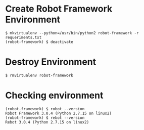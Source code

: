 # Create Robot Framework Environment

```
$ mkvirtualenv --python=/usr/bin/python2 robot-framework -r requeriments.txt
(robot-framework) $ deactivate
```

# Destroy Environment

```
$ rmvirtualenv robot-framework
```
# Checking environment

```
(robot-framework) $ robot --version
Robot Framework 3.0.4 (Python 2.7.15 on linux2)
(robot-framework) $ rebot --version
Rebot 3.0.4 (Python 2.7.15 on linux2)
```
